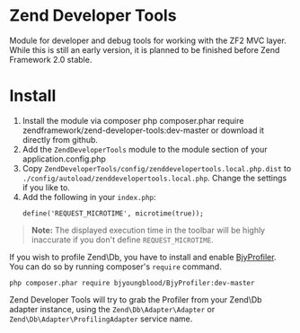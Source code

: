 Zend Developer Tools
=====================

Module for developer and debug tools for working with the ZF2 MVC layer.
While this is still an early version, it is planned to be finished before Zend
Framework 2.0 stable.


Install
=======
1. Install the module via composer
    php composer.phar require zendframework/zend-developer-tools:dev-master
or download it directly from github.
2. Add the `ZendDeveloperTools` module to the module section of your
   application.config.php
3. Copy `ZendDeveloperTools/config/zenddevelopertools.local.php.dist` to
   `./config/autoload/zenddevelopertools.local.php`. Change the settings
   if you like to.
4. Add the following in your `index.php`:
   ```
   define('REQUEST_MICROTIME', microtime(true));
   ```

> **Note:** The displayed execution time in the toolbar will be highly inaccurate
            if you don't define `REQUEST_MICROTIME`.


If you wish to profile Zend\Db, you have to install and enable [BjyProfiler](https://github.com/bjyoungblood/BjyProfiler).
You can do so by running composer's `require` command.

    php composer.phar require bjyoungblood/BjyProfiler:dev-master

Zend Developer Tools will try to grab the Profiler from your Zend\Db adapter
instance, using the `Zend\Db\Adapter\Adapter` or `Zend\Db\Adapter\ProfilingAdapter`
service name.
